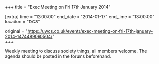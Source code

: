 +++
title = "Exec Meeting on Fri 17th January 2014"

[extra]
time = "12:00:00"
end_date = "2014-01-17"
end_time = "13:00:00"
location = "DCS"

original = "https://uwcs.co.uk/events/exec-meeting-on-fri-17th-january-2014-1474489090504/"    
+++

Weekly meeting to discuss society things, all members welcome. The agenda should be posted in the forums beforehand.

